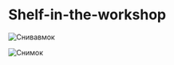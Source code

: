 # Shelf-in-the-workshop
![Снивавмок](https://user-images.githubusercontent.com/74230330/101245726-76181f80-3717-11eb-9e98-17cfafc0e0b6.JPG)


![Снимок](https://user-images.githubusercontent.com/74230330/101286084-48070e00-37f1-11eb-9443-a417b3a3dd5a.JPG)
